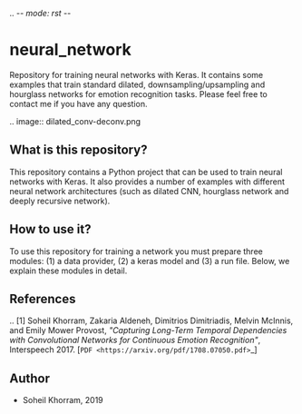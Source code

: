 .. -*- mode: rst -*-

neural_network
================

Repository for training neural networks with Keras. 
It contains some examples that train standard dilated, downsampling/upsampling and hourglass networks for emotion recognition tasks. Please feel free to contact me if you have any question.

.. image:: dilated_conv-deconv.png

What is this repository?
------------------------

This repository contains a Python project that can be used to train neural networks with Keras. It also provides a number of examples with different neural network architectures (such as dilated CNN, hourglass network and deeply recursive network). 

How to use it?
--------------

To use this repository for training a network you must prepare three modules: (1) a data provider, (2) a keras model and (3) a run file. Below, we explain these modules in detail.



References
----------

.. [1] Soheil Khorram, Zakaria Aldeneh, Dimitrios Dimitriadis, Melvin McInnis, and Emily Mower Provost, 
       *"Capturing Long-Term Temporal Dependencies with Convolutional Networks for Continuous Emotion Recognition"*,
       Interspeech 2017. [`PDF <https://arxiv.org/pdf/1708.07050.pdf>`_]

Author
------

- Soheil Khorram, 2019

